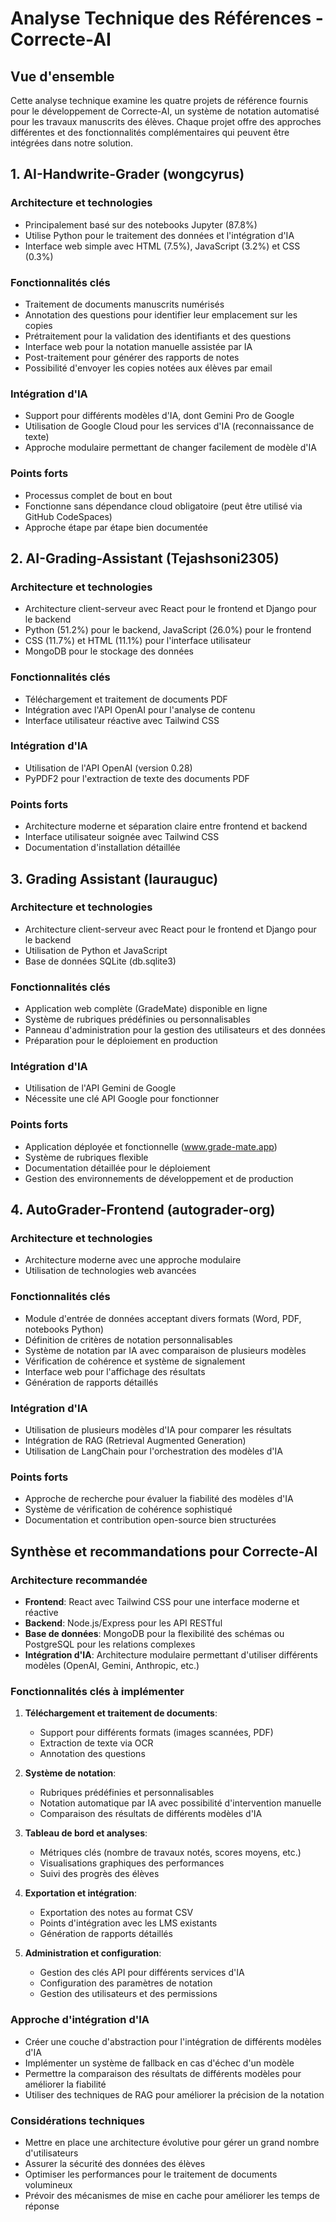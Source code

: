 # Analyse Technique des Références - Correcte-AI

## Vue d'ensemble
Cette analyse technique examine les quatre projets de référence fournis pour le développement de Correcte-AI, un système de notation automatisé pour les travaux manuscrits des élèves. Chaque projet offre des approches différentes et des fonctionnalités complémentaires qui peuvent être intégrées dans notre solution.

## 1. AI-Handwrite-Grader (wongcyrus)

### Architecture et technologies
- Principalement basé sur des notebooks Jupyter (87.8%)
- Utilise Python pour le traitement des données et l'intégration d'IA
- Interface web simple avec HTML (7.5%), JavaScript (3.2%) et CSS (0.3%)

### Fonctionnalités clés
- Traitement de documents manuscrits numérisés
- Annotation des questions pour identifier leur emplacement sur les copies
- Prétraitement pour la validation des identifiants et des questions
- Interface web pour la notation manuelle assistée par IA
- Post-traitement pour générer des rapports de notes
- Possibilité d'envoyer les copies notées aux élèves par email

### Intégration d'IA
- Support pour différents modèles d'IA, dont Gemini Pro de Google
- Utilisation de Google Cloud pour les services d'IA (reconnaissance de texte)
- Approche modulaire permettant de changer facilement de modèle d'IA

### Points forts
- Processus complet de bout en bout
- Fonctionne sans dépendance cloud obligatoire (peut être utilisé via GitHub CodeSpaces)
- Approche étape par étape bien documentée

## 2. AI-Grading-Assistant (Tejashsoni2305)

### Architecture et technologies
- Architecture client-serveur avec React pour le frontend et Django pour le backend
- Python (51.2%) pour le backend, JavaScript (26.0%) pour le frontend
- CSS (11.7%) et HTML (11.1%) pour l'interface utilisateur
- MongoDB pour le stockage des données

### Fonctionnalités clés
- Téléchargement et traitement de documents PDF
- Intégration avec l'API OpenAI pour l'analyse de contenu
- Interface utilisateur réactive avec Tailwind CSS

### Intégration d'IA
- Utilisation de l'API OpenAI (version 0.28)
- PyPDF2 pour l'extraction de texte des documents PDF

### Points forts
- Architecture moderne et séparation claire entre frontend et backend
- Interface utilisateur soignée avec Tailwind CSS
- Documentation d'installation détaillée

## 3. Grading Assistant (laurauguc)

### Architecture et technologies
- Architecture client-serveur avec React pour le frontend et Django pour le backend
- Utilisation de Python et JavaScript
- Base de données SQLite (db.sqlite3)

### Fonctionnalités clés
- Application web complète (GradeMate) disponible en ligne
- Système de rubriques prédéfinies ou personnalisables
- Panneau d'administration pour la gestion des utilisateurs et des données
- Préparation pour le déploiement en production

### Intégration d'IA
- Utilisation de l'API Gemini de Google
- Nécessite une clé API Google pour fonctionner

### Points forts
- Application déployée et fonctionnelle (www.grade-mate.app)
- Système de rubriques flexible
- Documentation détaillée pour le déploiement
- Gestion des environnements de développement et de production

## 4. AutoGrader-Frontend (autograder-org)

### Architecture et technologies
- Architecture moderne avec une approche modulaire
- Utilisation de technologies web avancées

### Fonctionnalités clés
- Module d'entrée de données acceptant divers formats (Word, PDF, notebooks Python)
- Définition de critères de notation personnalisables
- Système de notation par IA avec comparaison de plusieurs modèles
- Vérification de cohérence et système de signalement
- Interface web pour l'affichage des résultats
- Génération de rapports détaillés

### Intégration d'IA
- Utilisation de plusieurs modèles d'IA pour comparer les résultats
- Intégration de RAG (Retrieval Augmented Generation)
- Utilisation de LangChain pour l'orchestration des modèles d'IA

### Points forts
- Approche de recherche pour évaluer la fiabilité des modèles d'IA
- Système de vérification de cohérence sophistiqué
- Documentation et contribution open-source bien structurées

## Synthèse et recommandations pour Correcte-AI

### Architecture recommandée
- **Frontend**: React avec Tailwind CSS pour une interface moderne et réactive
- **Backend**: Node.js/Express pour les API RESTful
- **Base de données**: MongoDB pour la flexibilité des schémas ou PostgreSQL pour les relations complexes
- **Intégration d'IA**: Architecture modulaire permettant d'utiliser différents modèles (OpenAI, Gemini, Anthropic, etc.)

### Fonctionnalités clés à implémenter
1. **Téléchargement et traitement de documents**:
   - Support pour différents formats (images scannées, PDF)
   - Extraction de texte via OCR
   - Annotation des questions

2. **Système de notation**:
   - Rubriques prédéfinies et personnalisables
   - Notation automatique par IA avec possibilité d'intervention manuelle
   - Comparaison des résultats de différents modèles d'IA

3. **Tableau de bord et analyses**:
   - Métriques clés (nombre de travaux notés, scores moyens, etc.)
   - Visualisations graphiques des performances
   - Suivi des progrès des élèves

4. **Exportation et intégration**:
   - Exportation des notes au format CSV
   - Points d'intégration avec les LMS existants
   - Génération de rapports détaillés

5. **Administration et configuration**:
   - Gestion des clés API pour différents services d'IA
   - Configuration des paramètres de notation
   - Gestion des utilisateurs et des permissions

### Approche d'intégration d'IA
- Créer une couche d'abstraction pour l'intégration de différents modèles d'IA
- Implémenter un système de fallback en cas d'échec d'un modèle
- Permettre la comparaison des résultats de différents modèles pour améliorer la fiabilité
- Utiliser des techniques de RAG pour améliorer la précision de la notation

### Considérations techniques
- Mettre en place une architecture évolutive pour gérer un grand nombre d'utilisateurs
- Assurer la sécurité des données des élèves
- Optimiser les performances pour le traitement de documents volumineux
- Prévoir des mécanismes de mise en cache pour améliorer les temps de réponse
